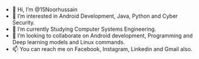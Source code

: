 - 👋 Hi, I’m @15Noorhussain
- 👀 I’m interested in Android Development, Java, Python and Cyber Security.
- 🌱 I’m currently Studying Computer Systems Engineering.
- 💞️ I’m looking to collaborate on Android development, Programming and Deep learning models and Linux commands. 
- 📫 You can reach me on Facebook, Instagram, Linkedin and Gmail also.

<!---
15Noorhussain/15Noorhussain is a ✨ special ✨ repository because its `README.md` (this file) appears on your GitHub profile.
You can click the Preview link to take a look at your changes.
--->
